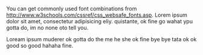 
<!DOCTYPE html>
<html>
<head>
<meta charset="utf-8">
<title>Styling Text</title>
<style>
.style{
	
}
</style>
</head>
<body>
<p> You can get commonly used font combinations from <a href="http://www.w3schools.com/cssref/css_websafe_fonts.asp">http://www.w3schools.com/cssref/css_websafe_fonts.asp</a>. Lorem ipsum dolor sit amet, consectetur adipisicing eliy. quistante, ok fine go wahat ypu gotta do, im no none oto tell you.</p>
<p class="style"> Loream ipsum muderer ok gotta do the me he she ok fine bye bye tata ok ok good so good hahaha fine.</p>
</body>
</html>
